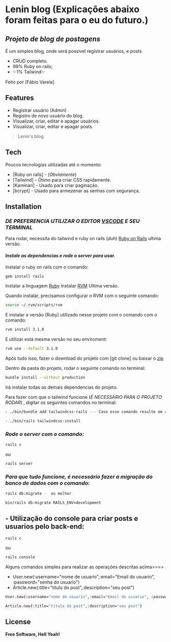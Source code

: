 # Lenin blog (Explicações abaixo foram feitas para o eu do futuro.)
## _Projeto de blog de postagens_

É um simples blog, onde será possivel registrar usuários, e posts.

- CRUD completo.
- 99% Ruby on rails;
- ✨1% Tailwind✨


Feito por [Fábio Varela] 


## Features

- Registrar usuário (Admin)
- Registro de novo usuário do blog.
- Visualizar, criar, editar e apagar usuários.
- Visualizar, criar, editar e apagar posts.



> Lenin's blog


## Tech

Poucos tecnologias utilizadas até o momento:

- [Ruby on rails] - (_Obviamente_)
- [Tailwind] - Ótimo para criar CSS rapidamente.
- [Kaminari] - Usado para criar paginação.
- [bcrypt] - Usado para armezenar as senhas com segurança.

## Installation

### _DE PREFERENCIA UTILIZAR O EDITOR [VSCODE](https://code.visualstudio.com/) E SEU TERMINAL_

Para rodar, necessita do tailwind e ruby on rails  (_duh_) [Ruby on Rails](https://rubyonrails.org/) ultima versão.

#### _Instale as dependencias e rode o server para usar._


Instalar o ruby on rails com o comando:

```sh
gem install rails
```

Instalar a linguagem [Ruby](https://www.ruby-lang.org/pt/)
Instalar [RVM](https://rvm.io/) Ultima versão.



Quando instalar, precisamos configurar o RVM com o seguinte comando: 

```sh
source ~/.rvm/scripts/rvm 
```


E instalar a versão [Ruby] utilizado nesse projeto com o comando com o comando: 


```sh
rvm install 3.1.0
```

E utilizar está mesma versão no seu enviroment: 


```sh
rvm use --default 3.1.0
```


Após tudo isso, fazer o download do projeto com [git clone] ou baixar o [zip](https://github.com/FabioVV/lenin-blog/archive/refs/heads/main.zip)

Dentro da pasta do projeto, rodar o seguinte comando no terminal: 

```sh
bundle install --without production
```
Irá instalar todas as demais dependencias do projeto.


Para fazer com que o tailwind funcione (_É NECESSÁRIO PARA O PROJETO RODAR_) , digitar os seguintes comandos no terminal: 

```sh
- ./bin/bundle add tailwindcss-rails --- Caso esse comando resulte em algum tipo de erro, ignorar e executar o próximo.

- ./bin/rails tailwindcss:install
```

### _Rode o server com o comando:_

```sh
rails s 
```
ou

```sh
rails server 
```
### _Para que tudo funcione, é necessário fazer a migração do banco de dados com o comando:_

```sh
rails db:migrate -  ou melhor

bin/rails db:migrate RAILS_ENV=development
```

## - Utilização do console para criar posts e usuarios pelo back-end:

```sh
rails c
```
ou

```sh
rails console
```

Alguns comandos simples para realizar as operações descritas acima>>>>

- User.new(:username="nome de usuario",:email="Email do usuario", :password="senha do usuario")
- Article.new(:title="titulo do post",:description="seu post")

```sh
User.new(:username="nome de usuario",:email="Email do usuario", :password="senha do usuario")

Article.new(:title="titulo do post",:description="seu post")
```


## License

**Free Software, Hell Yeah!**
